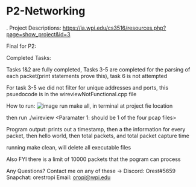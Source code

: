 # P2-Networking
.
Project Descriptions: https://ia.wpi.edu/cs3516/resources.php?page=show_project&id=3

Final for P2:

Completed Tasks:

Tasks 1&2 are fully completed, Tasks 3-5 are completed for the parsing of each packet(print statements prove this), task 6 is not attempted

For task 3-5 we did not filter for unique addresses and ports, this psuedocode is in the wireviewNotFunctional.cpp file

How to run:
![image](https://user-images.githubusercontent.com/73619173/142068189-706efe53-60f7-4aeb-b766-54bc7a113a58.png)
run make all, in terminal at project fie location

then run ./wireview <Paramater 1: should be 1 of the four pcap files>

Program output: prints out a timestamp, then a the information for every packet, then hello world, then total packets, and total packet capture time

running make clean, will delete all executable files

Also FYI there is a limit of 10000 packets that the pogram can process

Any Questions?
Contact me on any of these ->
Discord: Orest#5659
Snapchat: orestropi
Email: oropi@wpi.edu
